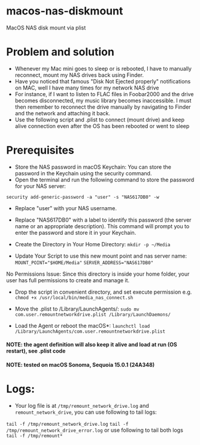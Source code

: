 # macos-nas-diskmount
MacOS NAS disk mount via plist

# Problem and solution
* Whenever my Mac mini goes to sleep or is rebooted, I have to manually reconnect, mount my NAS drives back using Finder.
* Have you noticed that famous "Disk Not Ejected properly" notifications on MAC, well I have many times for my network NAS drive
* For instance, if I want to listen to FLAC files in Foobar2000 and the drive becomes disconnected, my music library becomes inaccessible. I must then remember to reconnect the drive manually by navigating to Finder and the network and attaching it back.
* Use the following script and .plist to connect (mount drive) and keep alive connection even after the OS has been rebooted or went to sleep

# Prerequisites
* Store the NAS password in macOS Keychain: You can store the password in the Keychain using the security command. 
* Open the terminal and run the following command to store the password for your NAS server:

`security add-generic-password -a "user" -s "NAS617DB0" -w`

* Replace "user" with your NAS username.
* Replace "NAS617DB0" with a label to identify this password (the server name or an appropriate description).
This command will prompt you to enter the password and store it in your Keychain.

* Create the Directory in Your Home Directory:
`mkdir -p ~/Media`

* Update Your Script to use this new mount point and nas server name:
`MOUNT_POINT="$HOME/Media"`
`SERVER_ADDRESS="NAS617DB0"`

No Permissions Issue: Since this directory is inside your home folder, your user has full permissions to create and manage it.

* Drop the script in convenient directory, and set execute permission e.g.
`chmod +x /usr/local/bin/media_nas_connect.sh`

* Move the .plist to /Library/LaunchAgents/:
`sudo mv com.user.remountnetworkdrive.plist /Library/LaunchDaemons/`

* Load the Agent or reboot the macOS*:
`launchctl load /Library/LaunchAgents/com.user.remountnetworkdrive.plist`

#### NOTE: the agent definition will also keep it alive and load at run (OS restart), see .plist code<br />
#### NOTE: tested on macOS Sonoma, Sequoia 15.0.1 (24A348)

# Logs:

* Your log file is at `/tmp/remount_network_drive.log` and `remount_network_drive`, you can use following to tail logs:

`tail -f /tmp/remount_network_drive.log`
`tail -f /tmp/remount_network_drive_error.log`
or use following to tail both logs
`tail -f /tmp/remount*`